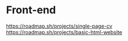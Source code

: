 # Front-end

https://roadmap.sh/projects/single-page-cv
https://roadmap.sh/projects/basic-html-website
